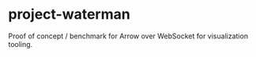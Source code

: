 # project-waterman
Proof of concept / benchmark for Arrow over WebSocket for visualization tooling.
